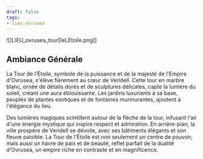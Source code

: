 ```yaml
---
draft: false
tags:
- lieu_ovrusea
---
```


![[LIEU_ovrusea_tourDeLEtoile.png]]

## Ambiance Générale

La Tour de l'Étoile, symbole de la puissance et de la majesté de l'Empire d'Ovrusea, s'élève fièrement au cœur de Veridell. Cette tour en marbre blanc, ornée de détails dorés et de sculptures délicates, capte la lumière du soleil, créant une aura éblouissante. Les jardins luxuriants à sa base, peuplés de plantes exotiques et de fontaines murmurantes, ajoutent à l'élégance du lieu.

Des lumières magiques scintillent autour de la flèche de la tour, infusant l'air d'une énergie mystique qui inspire respect et admiration. En arrière-plan, la ville prospère de Veridell se dévoile, avec ses bâtiments élégants et son fleuve paisible. La Tour de l'Étoile est non seulement un centre de pouvoir, mais aussi un havre de paix et de beauté, reflet parfait de la dualité d'Ovrusea, un empire riche en contraste et en magnificence.